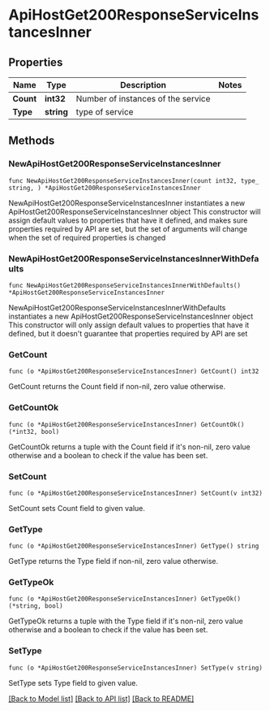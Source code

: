 # ApiHostGet200ResponseServiceInstancesInner

## Properties

Name | Type | Description | Notes
------------ | ------------- | ------------- | -------------
**Count** | **int32** | Number of instances of the service | 
**Type** | **string** | type of service | 

## Methods

### NewApiHostGet200ResponseServiceInstancesInner

`func NewApiHostGet200ResponseServiceInstancesInner(count int32, type_ string, ) *ApiHostGet200ResponseServiceInstancesInner`

NewApiHostGet200ResponseServiceInstancesInner instantiates a new ApiHostGet200ResponseServiceInstancesInner object
This constructor will assign default values to properties that have it defined,
and makes sure properties required by API are set, but the set of arguments
will change when the set of required properties is changed

### NewApiHostGet200ResponseServiceInstancesInnerWithDefaults

`func NewApiHostGet200ResponseServiceInstancesInnerWithDefaults() *ApiHostGet200ResponseServiceInstancesInner`

NewApiHostGet200ResponseServiceInstancesInnerWithDefaults instantiates a new ApiHostGet200ResponseServiceInstancesInner object
This constructor will only assign default values to properties that have it defined,
but it doesn't guarantee that properties required by API are set

### GetCount

`func (o *ApiHostGet200ResponseServiceInstancesInner) GetCount() int32`

GetCount returns the Count field if non-nil, zero value otherwise.

### GetCountOk

`func (o *ApiHostGet200ResponseServiceInstancesInner) GetCountOk() (*int32, bool)`

GetCountOk returns a tuple with the Count field if it's non-nil, zero value otherwise
and a boolean to check if the value has been set.

### SetCount

`func (o *ApiHostGet200ResponseServiceInstancesInner) SetCount(v int32)`

SetCount sets Count field to given value.


### GetType

`func (o *ApiHostGet200ResponseServiceInstancesInner) GetType() string`

GetType returns the Type field if non-nil, zero value otherwise.

### GetTypeOk

`func (o *ApiHostGet200ResponseServiceInstancesInner) GetTypeOk() (*string, bool)`

GetTypeOk returns a tuple with the Type field if it's non-nil, zero value otherwise
and a boolean to check if the value has been set.

### SetType

`func (o *ApiHostGet200ResponseServiceInstancesInner) SetType(v string)`

SetType sets Type field to given value.



[[Back to Model list]](../README.md#documentation-for-models) [[Back to API list]](../README.md#documentation-for-api-endpoints) [[Back to README]](../README.md)


